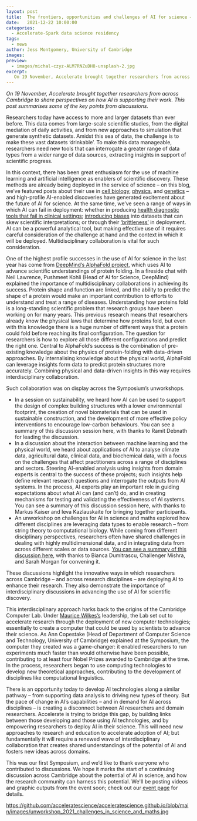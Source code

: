 ```yaml
---
layout: post
title:  The frontiers, opportunities and challenges of AI for science – Accelerate’s 2021 Symposium
date:   2021-12-22 10:00:00
categories:
  - Accelerate-Spark data science residency
tags:
  - news
author: Jess Montgomery, University of Cambridge
images:
preview:
  - images/michal-czyz-ALM7RNZuDH8-unsplash-2.jpg
excerpt:
   On 19 November, Accelerate brought together researchers from across Cambridge to share perspectives on how AI is supporting their work. This post summarises some of the key points from discussions.
---
```


*On 19 November, Accelerate brought together researchers from across Cambridge to share perspectives on how AI is supporting their work. This post summarises some of the key points from discussions.*

Researchers today have access to more and larger datasets than ever before. This data comes from large-scale scientific studies, from the digital mediation of daily activities, and from new approaches to simulation that generate synthetic datasets. Amidst this sea of data, the challenge is to make these vast datasets ‘drinkable’. To make this data manageable, researchers need new tools that can interrogate a greater range of data types from a wider range of data sources, extracting insights in support of scientific progress.

In this context, there has been great enthusiasm for the use of machine learning and artificial intelligence as enablers of scientific discovery. These methods are already being deployed in the service of science – on this blog, we’ve featured posts about their use in [cell biology](https://acceleratescience.github.io/2021/06/24/NicolaMoloney-ML-for-parasitology), [physics](https://acceleratescience.github.io/2021/07/08/Andreas-Schachner-ML-for-string-theory), and [genetics](https://acceleratescience.github.io/2021/09/22/Emanuele-Osimo-ML-for-understanding-schizophrenia) – and high-profile AI-enabled discoveries have generated excitement about the future of AI for science. At the same time, we’ve seen a range of ways in which AI can fail in deployment: whether in producing [health diagnostic tools that fail in clinical settings](https://www.technologyreview.com/2021/07/30/1030329/machine-learning-ai-failed-covid-hospital-diagnosis-pandemic/); [introducing biases](https://docs.google.com/presentation/d/1ueNmKvirobYVjZ5u9Lf3sawL8TeT3FZErZZfNMWsI_g/edit#slide=id.ge040bc5ade_0_25) into datasets that can skew scientific interpretations; or through their [‘brittleness’](https://spectrum.ieee.org/ai-failures) in deployment. AI can be a powerful analytical tool, but making effective use of it requires careful consideration of the challenge at hand and the context in which it will be deployed. Multidisciplinary collaboration is vital for such consideration.

One of the highest profile successes in the use of AI for science in the last year has come from [DeepMind’s AlphaFold project](https://deepmind.com/blog/article/alphafold-a-solution-to-a-50-year-old-grand-challenge-in-biology), which uses AI to advance scientific understandings of protein folding. In a fireside chat with Neil Lawrence, Pushmeet Kohli (Head of AI for Science, DeepMind) explained the importance of multidisciplinary collaborations in achieving its success. Protein shape and function are linked, and the ability to predict the shape of a protein would make an important contribution to efforts to understand and treat a range of diseases. Understanding how proteins fold is a long-standing scientific problem that research groups have been working on for many years. This previous research means that researchers already know the physical laws that determine how proteins fold, but even with this knowledge there is a huge number of different ways that a protein could fold before reaching its final configuration. The question for researchers is how to explore all those different configurations and predict the right one. Central to AlphaFold’s success is the combination of pre-existing knowledge about the physics of protein-folding with data-driven approaches. By internalising knowledge about the physical world, AlphaFold can leverage insights form data to predict protein structures more accurately. Combining physical and data-driven insights in this way requires interdisciplinary collaboration. 

Such collaboration was on display across the Symposium’s unworkshops. 
* In a session on sustainability, we heard how AI can be used to support the design of complex building structures with a lower environmental footprint, the creation of novel biomaterials that can be used in sustainable construction, and the development of more effective policy interventions to encourage low-carbon behaviours. You can see a summary of this discussion session here, with thanks to Ramit Debnath for leading the discussion.
* In a discussion about the interaction between machine learning and the physical world, we heard about applications of AI to analyse climate data, agricultural data, clinical data, and biochemical data, with a focus on the challenges that affect practitioners across a range of disciplines and sectors. Steering AI-enabled analysis using insights from domain experts is central to the success of these projects; such insights help define relevant research questions and interrogate the outputs from AI systems. In the process, AI experts play an important role in guiding expectations about what AI can (and can’t) do, and in creating mechanisms for testing and validating the effectiveness of AI systems. You can see a summary of this discussion session here, with thanks to Markus Kaiser and Ieva Kazlauskaite for bringing together participants.
* An unworkshop on challenges for AI in science and maths explored how different disciplines are leveraging data types to enable research – from string theory to computational biology. While coming from different disciplinary perspectives, researchers often have shared challenges in dealing with highly multidimensional data, and in integrating data from across different scales or data sources. [You can see a summary of this discussion here](https://github.com/acceleratescience/acceleratescience.github.io/blob/main/images/unworkshop_2021_challenges_in_science_and_maths.jpg), with thanks to Bianca Dumitrascu, Challenger Mishra, and Sarah Morgan for convening it.

These discussions highlight the innovative ways in which researchers across Cambridge – and across research disciplines – are deploying AI to enhance their research. They also demonstrate the importance of interdisciplinary discussions in advancing the use of AI for scientific discovery.

This interdisciplinary approach harks back to the origins of the Cambridge Computer Lab. Under [Maurice Wilkes’s](https://en.wikipedia.org/wiki/Maurice_Wilkes) leadership, the Lab set out to accelerate research through the deployment of new computer technologies; essentially to create a computer that could be used by scientists to advance their science. As Ann Copestake (Head of Department of Computer Science and Technology, University of Cambridge) explained at the Symposium, the computer they created was a game-changer: it enabled researchers to run experiments much faster than would otherwise have been possible, contributing to at least four Nobel Prizes awarded to Cambridge at the time. In the process, researchers began to use computing technologies to develop new theoretical approaches, contributing to the development of disciplines like computational linguistics. 

There is an opportunity today to develop AI technologies along a similar pathway – from supporting data analysis to driving new types of theory. But the pace of change in AI’s capabilities – and in demand for AI across disciplines – is creating a disconnect between AI researchers and domain researchers. Accelerate is trying to bridge this gap, by building links between those developing and those using AI technologies, and by empowering researchers to deploy AI in their science. This will need new approaches to research and education to accelerate adoption of AI; but fundamentally it will require a renewed wave of interdisciplinary collaboration that creates shared understandings of the potential of AI and fosters new ideas across domains.

This was our first Symposium, and we’d like to thank everyone who contributed to discussions. We hope it marks the start of a continuing discussion across Cambridge about the potential of AI in science, and how the research community can harness this potential. We'll be posting videos and graphic outputs from the event soon; check out our [event page](https://acceleratescience.github.io/annual-symposium-2021.html) for details.

https://github.com/acceleratescience/acceleratescience.github.io/blob/main/images/unworkshop_2021_challenges_in_science_and_maths.jpg


